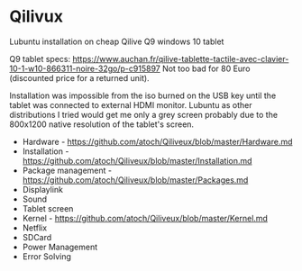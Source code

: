 # Qilivux
Lubuntu installation on cheap Qilive Q9 windows 10 tablet

Q9 tablet specs:
https://www.auchan.fr/qilive-tablette-tactile-avec-clavier-10-1-w10-866311-noire-32go/p-c915897
Not too bad for 80 Euro (discounted price for a returned unit).


Installation was impossible from the iso burned on the USB key until the tablet was connected to external HDMI monitor. Lubuntu as other distributions I tried would get me only a grey screen probably due to the 800x1200 native resolution of the tablet's screen.

* Hardware - https://github.com/atoch/Qiliveux/blob/master/Hardware.md
* Installation - https://github.com/atoch/Qiliveux/blob/master/Installation.md
* Package management - https://github.com/atoch/Qiliveux/blob/master/Packages.md
* Displaylink
* Sound
* Tablet screen
* Kernel - https://github.com/atoch/Qiliveux/blob/master/Kernel.md
* Netflix
* SDCard
* Power Management
* Error Solving
